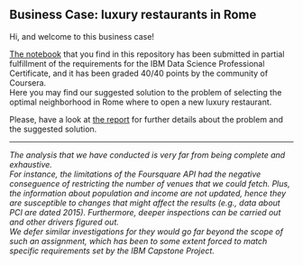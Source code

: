 ## Business Case: luxury restaurants in Rome  

Hi, and welcome to this business case!  

[The notebook](https://github.com/andrea-dm/Luxury-Restaurants-in-Rome/blob/master/solution.ipynb) that you find in this repository has been submitted in partial fulfillment of the requirements for the IBM Data Science Professional Certificate, and it has been graded 40/40 points by the community of Coursera.  
Here you may find our suggested solution to the problem of selecting the optimal neighborhood in Rome where to open a new luxury restaurant.

Please, have a look at [the report](https://github.com/andrea-dm/Luxury-Restaurants-in-Rome/blob/master/report.md) for further details about the problem and the suggested solution.  

---------------------------------------

_The analysis that we have conducted is very far from being complete and exhaustive.  
For instance, the limitations of the Foursquare API had the negative conseguence of restricting the number of venues that we could fetch. Plus, the information about population and income are not updated, hence they are susceptible to changes that might affect the results (e.g., data about PCI are dated 2015). Furthermore, deeper inspections can be carried out and other drivers figured out.  
We defer similar investigations for they would go far beyond the scope of such an assignment, which has been to some extent forced to match specific requirements set by the IBM Capstone Project._

